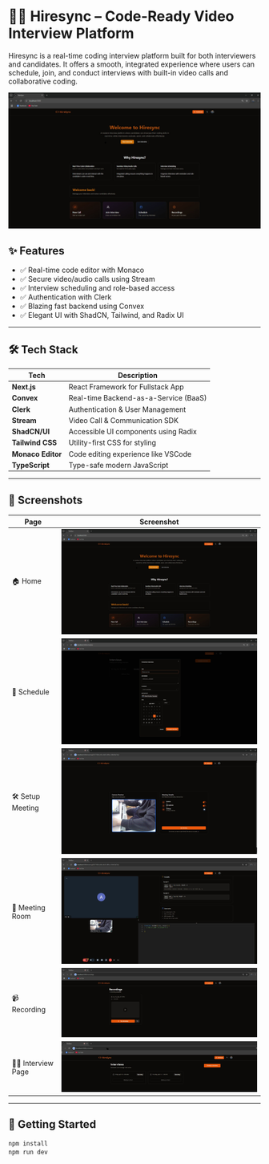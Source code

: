 # 🧑‍💻 Hiresync – Code-Ready Video Interview Platform

Hiresync is a real-time coding interview platform built for both interviewers and candidates. It offers a smooth, integrated experience where users can schedule, join, and conduct interviews with built-in video calls and collaborative coding.

![HomePage](./public/HomePage.jpg)

## ✨ Features

- ✅ Real-time code editor with Monaco
- ✅ Secure video/audio calls using Stream
- ✅ Interview scheduling and role-based access
- ✅ Authentication with Clerk
- ✅ Blazing fast backend using Convex
- ✅ Elegant UI with ShadCN, Tailwind, and Radix UI

---

## 🛠 Tech Stack

| Tech        | Description                             |
|-------------|-----------------------------------------|
| **Next.js** | React Framework for Fullstack App       |
| **Convex**  | Real-time Backend-as-a-Service (BaaS)   |
| **Clerk**   | Authentication & User Management        |
| **Stream**  | Video Call & Communication SDK          |
| **ShadCN/UI** | Accessible UI components using Radix |
| **Tailwind CSS** | Utility-first CSS for styling     |
| **Monaco Editor** | Code editing experience like VSCode |
| **TypeScript** | Type-safe modern JavaScript          |

---

## 📸 Screenshots

| Page                | Screenshot |
|---------------------|------------|
| 🏠 Home             | ![HomePage](./public/HomePage.jpg) |
| 📅 Schedule         | ![SchedulePage](./public/SchedulePage.jpg) |
| 🛠 Setup Meeting     | ![SetupMeeting](./public/SetupMeeting.jpg) |
| 💬 Meeting Room     | ![MeetingRoom](./public/MeetingRoom.jpg) |
| 📹 Recording        | ![RecordingPage](./public/RecordingPage.jpg) |
| 👨‍💻 Interview Page | ![InterViewPage](./public/InterviewPage.jpg) |

---

## 🚀 Getting Started

```bash
npm install
npm run dev

